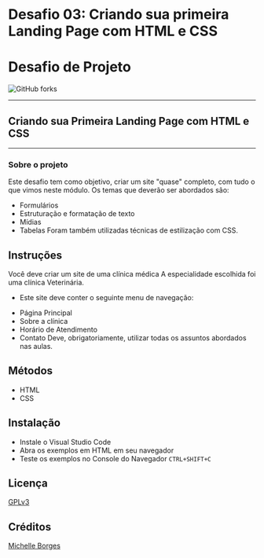 # Desafio 03: Criando sua primeira Landing Page com HTML e CSS

# Desafio de Projeto

![GitHub forks](https://img.shields.io/github/forks/Mikallina/Dio_NTTData?style=social)

---

## Criando sua Primeira Landing Page com HTML e CSS

---

### Sobre o projeto

Este desafio tem como objetivo, criar um site "quase" completo, com tudo o que vimos neste módulo. Os temas que deverão ser abordados são:

- Formulários
- Estruturação e formatação de texto
- Mídias
- Tabelas
  Foram também utilizadas técnicas de estilização com CSS.

## Instruções

Você deve criar um site de uma clínica médica
A especialidade escolhida foi uma clínica Veterinária.

- Este site deve conter o seguinte menu de navegação:

* Página Principal
* Sobre a clínica
* Horário de Atendimento
* Contato
  Deve, obrigatoriamente, utilizar todas os assuntos abordados nas aulas.

## Métodos

- HTML
- CSS

## Instalação

- Instale o Visual Studio Code
- Abra os exemplos em HTML em seu navegador
- Teste os exemplos no Console do Navegador `CTRL+SHIFT+C`

## Licença

[GPLv3](https://choosealicense.com/licenses/gpl-3.0/)

## Créditos

[Michelle Borges](https://github.com/Mikallina)